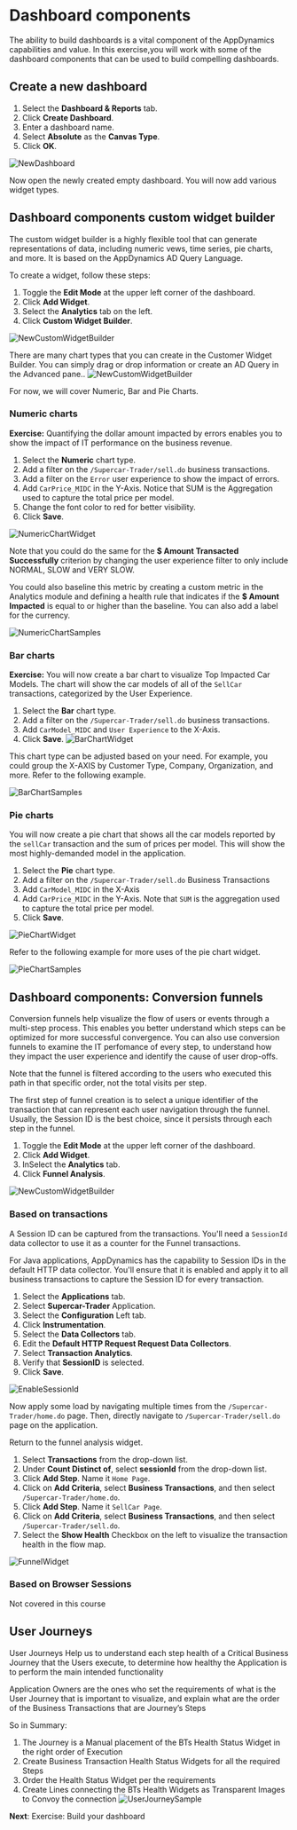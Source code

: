# Dashboard components

The ability to build dashboards is a vital component of the AppDynamics capabilities and value. In this exercise,you will work with some of the dashboard components that can be used to build compelling dashboards.

## Create a new dashboard

1. Select the **Dashboard & Reports** tab.
2. Click **Create Dashboard**.
3. Enter a dashboard name.
4. Select **Absolute** as the **Canvas Type**.
5. Click **OK**.

![NewDashboard](assets/images/06-new-dashboard-01.png)

Now open the newly created empty dashboard. You will now add various widget types.

## Dashboard components custom widget builder

The custom widget builder is a highly flexible tool that can generate representations of data, including numeric vews, time series, pie charts, and more. It is based on the AppDynamics AD Query Language.

To create a widget, follow these steps:

1. Toggle the **Edit Mode** at the upper left corner of the dashboard.
2. Click **Add Widget**.
3. Select the **Analytics** tab on the left.
4. Click **Custom Widget Builder**.

![NewCustomWidgetBuilder](assets/images/06-custom-widget-02.png)

There are many chart types that you can create in the Customer Widget Builder. You can simply drag or drop information or create an AD Query in the Advanced pane..
![NewCustomWidgetBuilder](assets/images/06-custom-widget-details-03.png)

For now, we will cover Numeric, Bar and Pie Charts.

### Numeric charts

**Exercise:** Quantifying the dollar amount impacted by errors enables you to show the impact of IT performance on the business revenue.

1. Select the **Numeric** chart type.
2. Add a filter on the `/Supercar-Trader/sell.do` business transactions.
3. Add a filter on the `Error` user experience to show the impact of errors.
4. Add `CarPrice_MIDC` in the Y-Axis. Notice that SUM is the Aggregation used to capture the total price per model.
5. Change the font color to red for better visibility.
5. Click **Save**.

![NumericChartWidget](assets/images/06-numeric-chart-widget-08.png)

Note that you could do the same for the **$ Amount Transacted Successfully** criterion by changing the user experience filter to only include NORMAL, SLOW and VERY SLOW.

You could also baseline this metric by creating a custom metric in the Analytics module and defining a health rule that indicates if the **$ Amount Impacted** is equal to or higher than the baseline. You can also add a label for the currency.

![NumericChartSamples](assets/images/06-numeric-chart-widget-samples-09.png)


### Bar charts
**Exercise:** You will now create a bar chart to visualize Top Impacted Car Models. The chart will show the car models of all of the `SellCar` transactions, categorized by the User Experience.

1. Select the **Bar** chart type.
2. Add a filter on the `/Supercar-Trader/sell.do` business transactions.
3. Add `CarModel_MIDC` and `User Experience` to the X-Axis.
4. Click **Save**.
![BarChartWidget](assets/images/06-bar-chart-widget-04.png)

This chart type can be adjusted based on your need. For example, you could group the X-AXIS by Customer Type, Company, Organization, and more. Refer to the following example.

![BarChartSamples](assets/images/06-bar-chart-widget-samples-05.png)


### Pie charts

You will now create a pie chart that shows all the car models reported by the `sellCar` transaction and the sum of prices per model. This will show the most highly-demanded model in the application.

1. Select the **Pie** chart type.
2. Add a filter on the `/Supercar-Trader/sell.do` Business Transactions
3. Add `CarModel_MIDC` in the X-Axis
4. Add `CarPrice_MIDC` in the Y-Axis. Note that `SUM` is the aggregation used to capture the total price per model.
5. Click **Save**.

![PieChartWidget](assets/images/06-pie-chart-widget-06.png)

Refer to the following example for more uses of the pie chart widget.

![PieChartSamples](assets/images/06-pie-chart-widget-samples-07.png)


## Dashboard components: Conversion funnels

Conversion funnels help visualize the flow of users or events through a multi-step process. This enables you better understand which steps can be optimized for more successful convergence. You can also use conversion funnels to examine the IT perfomance of every step, to understand how they impact the user experience and identify the cause of user drop-offs.

Note that the funnel is filtered according to the users who executed this path in that specific order, not the total visits per step.

The first step of funnel creation is to select a unique identifier of the transaction that can represent each user navigation through the funnel. Usually, the Session ID is the best choice, since it persists through each step in the funnel.

1. Toggle the **Edit Mode** at the upper left corner of the dashboard.
2. Click **Add Widget**.
3. InSelect the **Analytics** tab.
4. Click **Funnel Analysis**.

![NewCustomWidgetBuilder](assets/images/06-create-funnel-widget-12.png)

### Based on transactions

A Session ID can be captured from the transactions. You'll need a `SessionId` data collector to use it as a counter for the Funnel transactions.

For Java applications, AppDynamics has the capability to Session IDs in the default HTTP data collector. You'll ensure that it is enabled and apply it to all business transactions to capture the Session ID for every transaction.

1. Select the **Applications** tab.
2. Select **Supercar-Trader** Application.
3. Select the **Configuration** Left tab.
4. Click **Instrumentation**.
5. Select the **Data Collectors** tab.
6. Edit the **Default HTTP Request Request Data Collectors**.
7. Select **Transaction Analytics**.
7. Verify that **SessionID** is selected.
7. Click **Save**.

![EnableSessionId](assets/images/06-enable-sessionid-11.png)

Now apply some load by navigating multiple times from the `/Supercar-Trader/home.do` page. Then, directly navigate to `/Supercar-Trader/sell.do` page on the application.

Return to the funnel analysis widget.

1. Select **Transactions** from the drop-down list.
2. Under **Count Distinct of**, select **sessionId** from the drop-down list.
3. Click **Add Step**. Name it `Home Page`.
4. Click on **Add Criteria**, select **Business Transactions**, and then select `/Supercar-Trader/home.do`.
5. Click **Add Step**. Name it `SellCar Page`.
6. Click on **Add Criteria**, select **Business Transactions**, and then select `/Supercar-Trader/sell.do`.
5. Select the **Show Health** Checkbox on the left to visualize the transaction health in the flow map.

![FunnelWidget](assets/images/06-funnel-chart-10.png)

### Based on Browser Sessions

Not covered in this course

## User Journeys

User Journeys Help us to understand each step health of a Critical Business Journey that the Users execute, to determine how healthy the Application is to perform the main intended functionality

Application Owners are the ones who set the requirements of what is the User Journey that is important to visualize, and explain what are the order of the Business  Transactions that are  Journey’s Steps 

So in Summary:
1. The Journey is a Manual placement of the BTs Health Status Widget in the right order of Execution
2. Create Business Transaction Health Status Widgets for all the required Steps
3. Order the Health Status Widget per the requirements
4. Create Lines connecting the BTs Health Widgets as Transparent Images to Convoy the connection
![UserJourneySample](assets/images/06-user-journey-sample-12.png)


**Next**: Exercise: Build your dashboard
